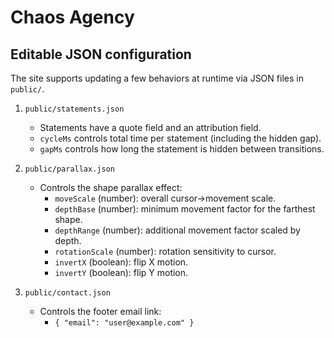 # Chaos Agency

Editable JSON configuration
---------------------------

The site supports updating a few behaviors at runtime via JSON files in `public/`.

1) `public/statements.json`
    - Statements have a quote field and an attribution field.
    - `cycleMs` controls total time per statement (including the hidden gap).
    - `gapMs` controls how long the statement is hidden between transitions.

2) `public/parallax.json`
   - Controls the shape parallax effect:
     - `moveScale` (number): overall cursor→movement scale.
     - `depthBase` (number): minimum movement factor for the farthest shape.
     - `depthRange` (number): additional movement factor scaled by depth.
     - `rotationScale` (number): rotation sensitivity to cursor.
     - `invertX` (boolean): flip X motion.
     - `invertY` (boolean): flip Y motion.

3) `public/contact.json`
   - Controls the footer email link:
     - `{ "email": "user@example.com" }`
